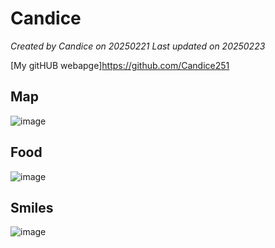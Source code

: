 # Candice

*Created by Candice on 20250221 Last updated on 20250223*

[My gitHUB webapge]https://github.com/Candice251

## Map
![image](https://github.com/user-attachments/assets/d2015379-4df8-47c7-93b5-b1d569f658c8)

## Food
![image](https://github.com/user-attachments/assets/5ae26478-92cb-4ad3-97eb-e3bc726469b0)

## Smiles
![image](https://github.com/user-attachments/assets/12bcbd81-7564-4a8b-985b-41aec256b844)

